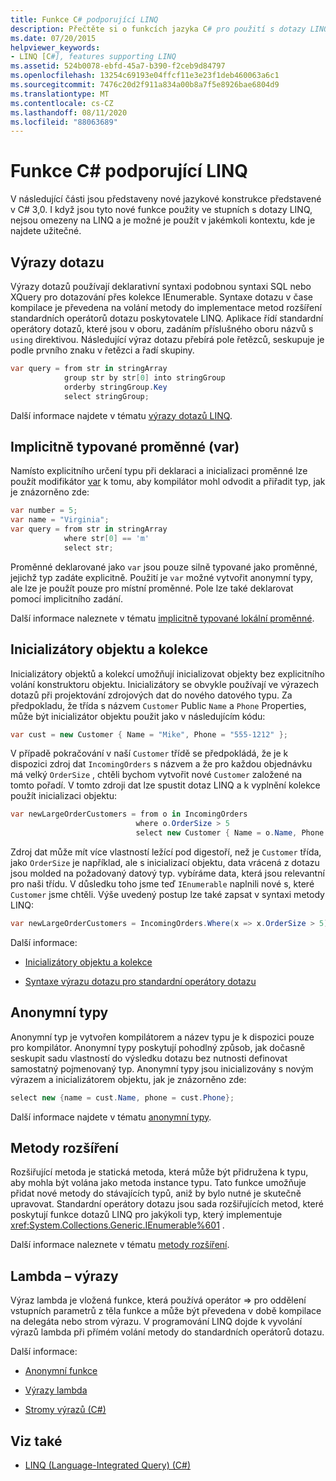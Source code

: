```yaml
---
title: Funkce C# podporující LINQ
description: Přečtěte si o funkcích jazyka C# pro použití s dotazy LINQ a v jiných kontextech. Tyto jazykové konstrukce byly představeny v C# 3,0.
ms.date: 07/20/2015
helpviewer_keywords:
- LINQ [C#], features supporting LINQ
ms.assetid: 524b0078-ebfd-45a7-b390-f2ceb9d84797
ms.openlocfilehash: 13254c69193e04ffcf11e3e23f1deb460063a6c1
ms.sourcegitcommit: 7476c20d2f911a834a00b8a7f5e8926bae6804d9
ms.translationtype: MT
ms.contentlocale: cs-CZ
ms.lasthandoff: 08/11/2020
ms.locfileid: "88063689"
---
```

# <a name="c-features-that-support-linq"></a>Funkce C# podporující LINQ

V následující části jsou představeny nové jazykové konstrukce představené v C# 3,0. I když jsou tyto nové funkce použity ve stupních s dotazy LINQ, nejsou omezeny na LINQ a je možné je použít v jakémkoli kontextu, kde je najdete užitečné.

## <a name="query-expressions"></a>Výrazy dotazu

Výrazy dotazů používají deklarativní syntaxi podobnou syntaxi SQL nebo XQuery pro dotazování přes kolekce IEnumerable. Syntaxe dotazu v čase kompilace je převedena na volání metody do implementace metod rozšíření standardních operátorů dotazu poskytovatele LINQ. Aplikace řídí standardní operátory dotazů, které jsou v oboru, zadáním příslušného oboru názvů s `using` direktivou. Následující výraz dotazu přebírá pole řetězců, seskupuje je podle prvního znaku v řetězci a řadí skupiny.

```csharp
var query = from str in stringArray
            group str by str[0] into stringGroup
            orderby stringGroup.Key
            select stringGroup;
```

Další informace najdete v tématu [výrazy dotazů LINQ](../../../linq/index.md).

## <a name="implicitly-typed-variables-var"></a>Implicitně typované proměnné (var)

Namísto explicitního určení typu při deklaraci a inicializaci proměnné lze použít modifikátor [var](../../../language-reference/keywords/var.md) k tomu, aby kompilátor mohl odvodit a přiřadit typ, jak je znázorněno zde:

```csharp
var number = 5;
var name = "Virginia";
var query = from str in stringArray
            where str[0] == 'm'
            select str;
```

Proměnné deklarované jako `var` jsou pouze silně typované jako proměnné, jejichž typ zadáte explicitně. Použití je `var` možné vytvořit anonymní typy, ale lze je použít pouze pro místní proměnné. Pole lze také deklarovat pomocí implicitního zadání.

Další informace naleznete v tématu [implicitně typované lokální proměnné](../../classes-and-structs/implicitly-typed-local-variables.md).

## <a name="object-and-collection-initializers"></a>Inicializátory objektu a kolekce

Inicializátory objektů a kolekcí umožňují inicializovat objekty bez explicitního volání konstruktoru objektu. Inicializátory se obvykle používají ve výrazech dotazů při projektování zdrojových dat do nového datového typu. Za předpokladu, že třída s názvem `Customer` Public `Name` a `Phone` Properties, může být inicializátor objektu použit jako v následujícím kódu:

```csharp
var cust = new Customer { Name = "Mike", Phone = "555-1212" };
```

V případě pokračování v naší `Customer` třídě se předpokládá, že je k dispozici zdroj dat `IncomingOrders` s názvem a že pro každou objednávku má velký `OrderSize` , chtěli bychom vytvořit nové `Customer` založené na tomto pořadí. V tomto zdroji dat lze spustit dotaz LINQ a k vyplnění kolekce použít inicializaci objektu:

```csharp
var newLargeOrderCustomers = from o in IncomingOrders
                            where o.OrderSize > 5
                            select new Customer { Name = o.Name, Phone = o.Phone };
```

Zdroj dat může mít více vlastností ležící pod digestoří, než je `Customer` třída, jako `OrderSize` je například, ale s inicializací objektu, data vrácená z dotazu jsou molded na požadovaný datový typ. vybíráme data, která jsou relevantní pro naši třídu. V důsledku toho jsme teď `IEnumerable` naplnili nové s, které `Customer` jsme chtěli. Výše uvedený postup lze také zapsat v syntaxi metody LINQ:

```csharp
var newLargeOrderCustomers = IncomingOrders.Where(x => x.OrderSize > 5).Select(y => new Customer { Name = y.Name, Phone = y.Phone });
```

Další informace:

- [Inicializátory objektu a kolekce](../../classes-and-structs/object-and-collection-initializers.md)

- [Syntaxe výrazu dotazu pro standardní operátory dotazu](./query-expression-syntax-for-standard-query-operators.md)

## <a name="anonymous-types"></a>Anonymní typy

Anonymní typ je vytvořen kompilátorem a název typu je k dispozici pouze pro kompilátor. Anonymní typy poskytují pohodlný způsob, jak dočasně seskupit sadu vlastností do výsledku dotazu bez nutnosti definovat samostatný pojmenovaný typ. Anonymní typy jsou inicializovány s novým výrazem a inicializátorem objektu, jak je znázorněno zde:

```csharp
select new {name = cust.Name, phone = cust.Phone};
```

Další informace najdete v tématu [anonymní typy](../../classes-and-structs/anonymous-types.md).

## <a name="extension-methods"></a>Metody rozšíření

Rozšiřující metoda je statická metoda, která může být přidružena k typu, aby mohla být volána jako metoda instance typu. Tato funkce umožňuje přidat nové metody do stávajících typů, aniž by bylo nutné je skutečně upravovat. Standardní operátory dotazu jsou sada rozšiřujících metod, které poskytují funkce dotazů LINQ pro jakýkoli typ, který implementuje <xref:System.Collections.Generic.IEnumerable%601> .

Další informace naleznete v tématu [metody rozšíření](../../classes-and-structs/extension-methods.md).

## <a name="lambda-expressions"></a>Lambda – výrazy

Výraz lambda je vložená funkce, která používá operátor => pro oddělení vstupních parametrů z těla funkce a může být převedena v době kompilace na delegáta nebo strom výrazu. V programování LINQ dojde k vyvolání výrazů lambda při přímém volání metody do standardních operátorů dotazu.

Další informace:

- [Anonymní funkce](../../statements-expressions-operators/anonymous-functions.md)

- [Výrazy lambda](../../../language-reference/operators/lambda-expressions.md)

- [Stromy výrazů (C#)](../expression-trees/index.md)

## <a name="see-also"></a>Viz také

- [LINQ (Language-Integrated Query) (C#)](./index.md)
